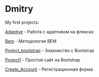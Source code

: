 # Dmitry
My first projects:

[Adaptive](https://dmitry1721.github.io/adaptive/ "adaptive") - Работа с адаптивом на флексах

[Bem](https://dmitry1721.github.io/bem/ "bem") - Методология BEM

[Project_bootstrap](https://dmitry1721.github.io/project_bootstrap/project_bootstrap/src/ "project_bootstrap") - Знакомство с Bootstrap

[Project1](https://dmitry1721.github.io/project1/src/ "project1") -  Простой сайт на Bootstrap

[Create_Account](https://dmitry1721.github.io/create_account/ "create_account") -  Регистрационная форма

